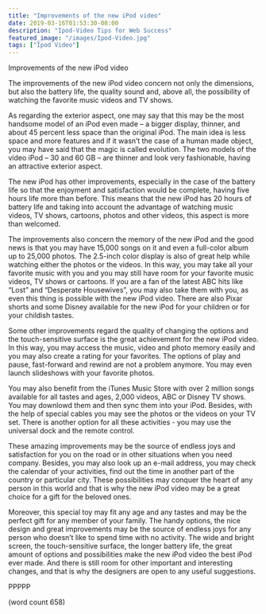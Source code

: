 ```yaml
---
title: "Improvements of the new iPod video"
date: 2019-03-16T01:53:30-08:00
description: "Ipod-Video Tips for Web Success"
featured_image: "/images/Ipod-Video.jpg"
tags: ["Ipod Video"]
---
```


Improvements of the new iPod video

	
The improvements of the new iPod video concern not only the dimensions, but also the battery life, the quality sound and, above all, the possibility of watching the favorite music videos and TV shows.
	
As regarding the exterior aspect, one may say that this may be the most handsome model of an iPod even made – a bigger display, thinner, and about 45 percent less space than the original iPod. The main idea is less space and more features and if it wasn’t the case of a human made object, you may have said that the magic is called evolution. The two models of the video iPod – 30 and 60 GB – are thinner and look very fashionable, having an attractive exterior aspect. 
	
The new iPod has other improvements, especially in the case of the battery life so that the enjoyment and satisfaction would be complete, having five hours life more than before. This means that the new iPod has 20 hours of battery life and taking into account the advantage of watching music videos, TV shows, cartoons, photos and other videos, this aspect is more than welcomed.
	
The improvements also concern the memory of the new iPod and the good news is that you may have 15,000 songs on it and even a full-color album up to 25,000 photos. The 2.5-inch color display is also of great help while watching either the photos or the videos. In this way, you may take all your favorite music with you and you may still have room for your favorite music videos, TV shows or cartoons. If you are a fan of the latest ABC hits like “Lost” and “Desperate Housewives”, you may also take them with you, as even this thing is possible with the new iPod video. There are also Pixar shorts and some Disney available for the new iPod for your children or for your childish tastes. 
	
Some other improvements regard the quality of changing the options and the touch-sensitive surface is the great achievement for the new iPod video. In this way, you may access the music, video and photo memory easily and you may also create a rating for your favorites. The options of play and pause, fast-forward and rewind are not a problem anymore. You may even launch slideshows with your favorite photos.
	
You may also benefit from the iTunes Music Store with over 2 million songs available for all tastes and ages, 2,000 videos, ABC or Disney TV shows. You may downlowd them and then sync them into your iPod. Besides, with the help of special cables you may see the photos or the videos on your TV set. There is another option for all these activities - you may use the universal dock and the remote control.
	
These amazing improvements may be the source of endless joys and satisfaction for you on the road or in other situations when you need company. Besides, you may also look up an e-mail address, you may check the calendar of your activities, find out the time in another part of the country or particular city. These possibilities may conquer the heart of any person in this world and that is why the new iPod video may be a great choice for a gift for the beloved ones. 
      
Moreover, this special toy may fit any age and any tastes and may be the perfect gift for any member of your family. The handy options, the nice design and great improvements may be the source of endless joys for any person who doesn’t like to spend time with no activity. The wide and bright screen, the touch-sensitive surface, the longer battery life, the great amount of options and possibilities make the new iPod video the best iPod ever made. And there is still room for other important and interesting changes, and that is why the designers are open to any useful suggestions.

PPPPP

(word count 658)

